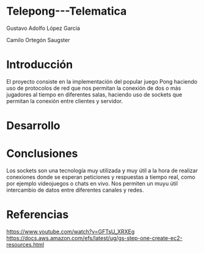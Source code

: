# Telepong---Telematica

Gustavo Adolfo López García 

Camilo Ortegón Saugster

# Introducción
El proyecto consiste en la implementación del popular juego Pong haciendo uso de protocolos de red que nos permitan la conexión de dos o más
jugadores al tiempo en diferentes salas, haciendo uso de sockets que permitan la conexión entre clientes y servidor.

# Desarrollo

# Conclusiones
Los sockets son una tecnología muy utilizada y muy útil a la hora de realizar conexiones donde se esperan peticiones y respuestas a tiempo real, como por ejemplo videojuegos o chats en vivo.
Nos permiten un muyu útil intercambio de datos entre diferentes canales y redes.
# Referencias
https://www.youtube.com/watch?v=GFTsU_XRXEg
https://docs.aws.amazon.com/efs/latest/ug/gs-step-one-create-ec2-resources.html
